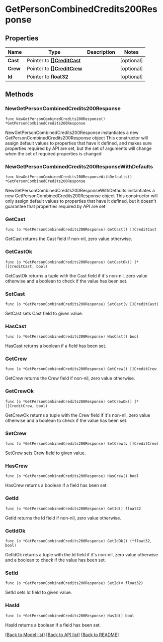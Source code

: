 # GetPersonCombinedCredits200Response

## Properties

Name | Type | Description | Notes
------------ | ------------- | ------------- | -------------
**Cast** | Pointer to [**[]CreditCast**](CreditCast.md) |  | [optional] 
**Crew** | Pointer to [**[]CreditCrew**](CreditCrew.md) |  | [optional] 
**Id** | Pointer to **float32** |  | [optional] 

## Methods

### NewGetPersonCombinedCredits200Response

`func NewGetPersonCombinedCredits200Response() *GetPersonCombinedCredits200Response`

NewGetPersonCombinedCredits200Response instantiates a new GetPersonCombinedCredits200Response object
This constructor will assign default values to properties that have it defined,
and makes sure properties required by API are set, but the set of arguments
will change when the set of required properties is changed

### NewGetPersonCombinedCredits200ResponseWithDefaults

`func NewGetPersonCombinedCredits200ResponseWithDefaults() *GetPersonCombinedCredits200Response`

NewGetPersonCombinedCredits200ResponseWithDefaults instantiates a new GetPersonCombinedCredits200Response object
This constructor will only assign default values to properties that have it defined,
but it doesn't guarantee that properties required by API are set

### GetCast

`func (o *GetPersonCombinedCredits200Response) GetCast() []CreditCast`

GetCast returns the Cast field if non-nil, zero value otherwise.

### GetCastOk

`func (o *GetPersonCombinedCredits200Response) GetCastOk() (*[]CreditCast, bool)`

GetCastOk returns a tuple with the Cast field if it's non-nil, zero value otherwise
and a boolean to check if the value has been set.

### SetCast

`func (o *GetPersonCombinedCredits200Response) SetCast(v []CreditCast)`

SetCast sets Cast field to given value.

### HasCast

`func (o *GetPersonCombinedCredits200Response) HasCast() bool`

HasCast returns a boolean if a field has been set.

### GetCrew

`func (o *GetPersonCombinedCredits200Response) GetCrew() []CreditCrew`

GetCrew returns the Crew field if non-nil, zero value otherwise.

### GetCrewOk

`func (o *GetPersonCombinedCredits200Response) GetCrewOk() (*[]CreditCrew, bool)`

GetCrewOk returns a tuple with the Crew field if it's non-nil, zero value otherwise
and a boolean to check if the value has been set.

### SetCrew

`func (o *GetPersonCombinedCredits200Response) SetCrew(v []CreditCrew)`

SetCrew sets Crew field to given value.

### HasCrew

`func (o *GetPersonCombinedCredits200Response) HasCrew() bool`

HasCrew returns a boolean if a field has been set.

### GetId

`func (o *GetPersonCombinedCredits200Response) GetId() float32`

GetId returns the Id field if non-nil, zero value otherwise.

### GetIdOk

`func (o *GetPersonCombinedCredits200Response) GetIdOk() (*float32, bool)`

GetIdOk returns a tuple with the Id field if it's non-nil, zero value otherwise
and a boolean to check if the value has been set.

### SetId

`func (o *GetPersonCombinedCredits200Response) SetId(v float32)`

SetId sets Id field to given value.

### HasId

`func (o *GetPersonCombinedCredits200Response) HasId() bool`

HasId returns a boolean if a field has been set.


[[Back to Model list]](../README.md#documentation-for-models) [[Back to API list]](../README.md#documentation-for-api-endpoints) [[Back to README]](../README.md)



